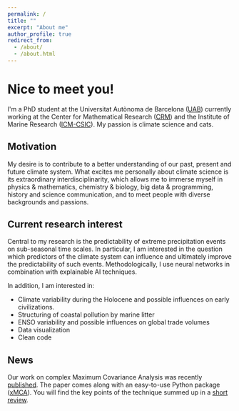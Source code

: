 ```yaml
---
permalink: /
title: ""
excerpt: "About me"
author_profile: true
redirect_from:
  - /about/
  - /about.html
---
```


# Nice to meet you!
I'm a PhD student at the Universitat Autònoma de Barcelona ([UAB](https://www.uab.cat/)) currently working at the Center for Mathematical Research ([CRM](https://crm.cat)) and the Institute of Marine Research ([ICM-CSIC](https://www.icm.csic.es/en)). My passion is climate science and cats.

## Motivation
My desire is to contribute to a better understanding of our past, present and future climate system. What excites me personally about climate science is its extraordinary interdisciplinarity, which allows me to immerse myself in physics & mathematics, chemistry & biology, big data & programming, history and science communication, and to meet people with diverse backgrounds and passions.

## Current research interest
Central to my research is the predictability of extreme precipitation events on sub-seasonal time scales. In particular, I am interested in the question which predictors of the climate system can influence and ultimately improve the predictability of such events. Methodologically, I use neural networks in combination with explainable AI techniques.

In addition, I am interested in:
- Climate variability during the Holocene and possible influences on early civilizations.
- Structuring of coastal pollution by marine litter
- ENSO variability and possible influences on global trade volumes
- Data visualization
- Clean code


## News
Our work on complex Maximum Covariance Analysis was recently [published](https://doi.org/10.1175/JCLI-D-21-0244.1). The paper comes along with an easy-to-use Python package ([xMCA](https://github.com/nicrie/xmca)). You will find the key points of the technique summed up in a [short review](code.html).
